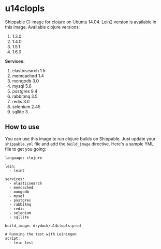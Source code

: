 u14clopls
===================

Shippable CI image for clojure on Ubuntu 14.04. Lein2 version is available in this image.
Available clojure versions:

1. 1.3.0
2. 1.4.0
3. 1.5.1
4. 1.6.0


**Services:**

1. elasticsearch 1.5
2. memcached 1.4
3. mongodb 3.0
4. mysql 5.6
5. postgres 9.4
6. rabbitmq 3.5
7. redis 3.0
8. selenium 2.45
9. sqllite 3

## How to use
You can use this image to run clojure builds on Shippable. Just update your
`shippable.yml` file and add the `build_image` directive. Here's a sample YML file to get you going:

````````
language: clojure

lein:
  - lein2

services:
  - elasticsearch
  - memcached
  - mongodb
  - mysql
  - postgres
  - rabbitmq
  - redis
  - selenium
  - sqllite

build_image: drydock/u14clopls:prod

# Running the test with Leiningen
script:
  - lein test

`````````
